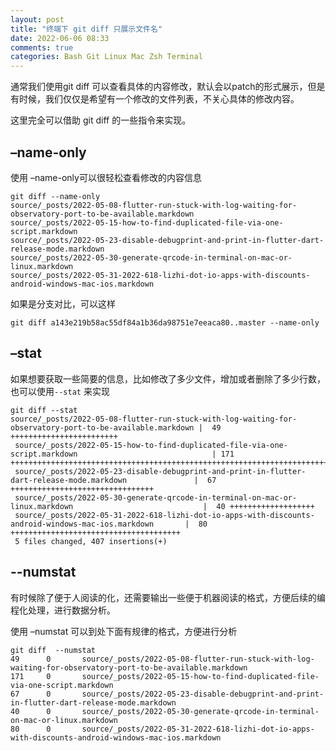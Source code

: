 ```yaml
---
layout: post
title: "终端下 git diff 只展示文件名"
date: 2022-06-06 08:33
comments: true
categories: Bash Git Linux Mac Zsh Terminal 
---
```


通常我们使用git diff 可以查看具体的内容修改，默认会以patch的形式展示，但是有时候，我们仅仅是希望有一个修改的文件列表，不关心具体的修改内容。

这里完全可以借助 git diff 的一些指令来实现。

<!--more-->
## –name-only

使用 –name-only可以很轻松查看修改的内容信息
```
git diff --name-only
source/_posts/2022-05-08-flutter-run-stuck-with-log-waiting-for-observatory-port-to-be-available.markdown
source/_posts/2022-05-15-how-to-find-duplicated-file-via-one-script.markdown
source/_posts/2022-05-23-disable-debugprint-and-print-in-flutter-dart-release-mode.markdown
source/_posts/2022-05-30-generate-qrcode-in-terminal-on-mac-or-linux.markdown
source/_posts/2022-05-31-2022-618-lizhi-dot-io-apps-with-discounts-android-windows-mac-ios.markdown

```

如果是分支对比，可以这样
```
git diff a143e219b58ac55df84a1b36da98751e7eeaca80..master --name-only
```


## –stat
如果想要获取一些简要的信息，比如修改了多少文件，增加或者删除了多少行数，也可以使用`--stat` 来实现
```
git diff --stat
source/_posts/2022-05-08-flutter-run-stuck-with-log-waiting-for-observatory-port-to-be-available.markdown |  49 ++++++++++++++++++++++++
 source/_posts/2022-05-15-how-to-find-duplicated-file-via-one-script.markdown                              | 171 ++++++++++++++++++++++++++++++++++++++++++++++++++++++++++++++++++++++++++++++++++
 source/_posts/2022-05-23-disable-debugprint-and-print-in-flutter-dart-release-mode.markdown               |  67 ++++++++++++++++++++++++++++++++
 source/_posts/2022-05-30-generate-qrcode-in-terminal-on-mac-or-linux.markdown                             |  40 +++++++++++++++++++
 source/_posts/2022-05-31-2022-618-lizhi-dot-io-apps-with-discounts-android-windows-mac-ios.markdown       |  80 ++++++++++++++++++++++++++++++++++++++
 5 files changed, 407 insertions(+)

```

## --numstat
有时候除了便于人阅读的化，还需要输出一些便于机器阅读的格式，方便后续的编程化处理，进行数据分析。

使用  –numstat 可以到处下面有规律的格式，方便进行分析

```
git diff  --numstat
49      0       source/_posts/2022-05-08-flutter-run-stuck-with-log-waiting-for-observatory-port-to-be-available.markdown
171     0       source/_posts/2022-05-15-how-to-find-duplicated-file-via-one-script.markdown
67      0       source/_posts/2022-05-23-disable-debugprint-and-print-in-flutter-dart-release-mode.markdown
40      0       source/_posts/2022-05-30-generate-qrcode-in-terminal-on-mac-or-linux.markdown
80      0       source/_posts/2022-05-31-2022-618-lizhi-dot-io-apps-with-discounts-android-windows-mac-ios.markdown

```
